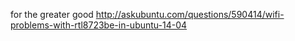 for the greater good
http://askubuntu.com/questions/590414/wifi-problems-with-rtl8723be-in-ubuntu-14-04
